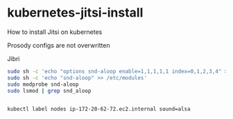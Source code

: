 # kubernetes-jitsi-install
How to install Jitsi on kubernetes

Prosody configs are not overwritten


Jibri
```bash
sudo sh -c 'echo "options snd-aloop enable=1,1,1,1,1 index=0,1,2,3,4" > /etc/modprobe.d/asound.conf'
sudo sh -c 'echo "snd-aloop" >> /etc/modules'
sudo modprobe snd-aloop
sudo lsmod | grep snd_aloop


kubectl label nodes ip-172-20-62-72.ec2.internal sound=alsa
```
